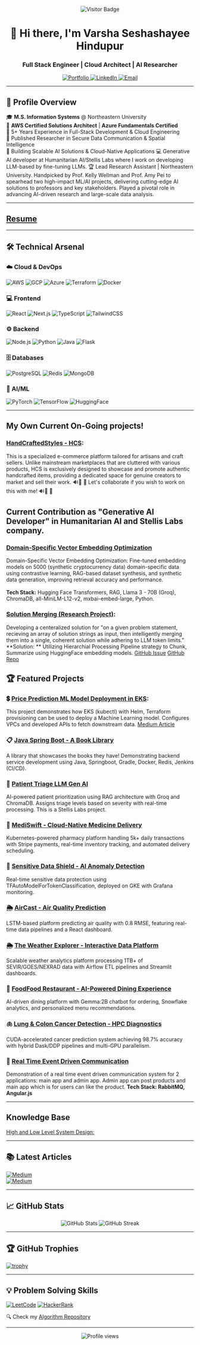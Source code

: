 <p align="center">
  <img src="https://visitor-badge.laobi.icu/badge?page_id=varshahindupur09.varshahindupur09" alt="Visitor Badge"/>
  <h1 align="center">🚀 Hi there, I'm Varsha Seshashayee Hindupur</h1>
  <h3 align="center">Full Stack Engineer | Cloud Architect | AI Researcher</h3>
</p>

<div align="center">
  <a href="https://varshahindupur.com" target="_blank">
    <img src="https://img.shields.io/badge/Portfolio-%23000000.svg?style=for-the-badge&logo=react&logoColor=white" alt="Portfolio"/>
  </a>
  <a href="https://www.linkedin.com/in/varsha-hindupur/" target="_blank">
    <img src="https://img.shields.io/badge/LinkedIn-0077B5?style=for-the-badge&logo=linkedin&logoColor=white" alt="LinkedIn"/>
  </a>
  <a href="mailto:varshashindupur@gmail.com">
    <img src="https://img.shields.io/badge/Email-D14836?style=for-the-badge&logo=gmail&logoColor=white" alt="Email"/>
  </a>
</div>

---

## 📌 Profile Overview

🎓 **M.S. Information Systems** @ Northeastern University  
🏅 **AWS Certified Solutions Architect** | **Azure Fundamentals Certified**  
💼 5+ Years Experience in Full-Stack Development & Cloud Engineering  
🔬 Published Researcher in Secure Data Communication & Spatial Intelligence  
🚀 Building Scalable AI Solutions & Cloud-Native Applications
💻 Generative AI developer at Humanitarian AI/Stellis Labs where I work on developing LLM-based by fine-tuning LLMs.
🏆 Lead Research Assistant | Northeastern University. Handpicked by Prof. Kelly Wellman and Prof. Amy Pei to spearhead two high-impact ML/AI projects, delivering cutting-edge AI solutions to professors and key stakeholders. Played a pivotal role in advancing AI-driven research and large-scale data analysis.

---

## [Resume](https://drive.google.com/file/d/1dsFMO-xV1DX6Y2t7NPjlm4sfEW_8zE8N/view?usp=sharing)

---

## 🛠️ Technical Arsenal

### ☁️ Cloud & DevOps
![AWS](https://img.shields.io/badge/AWS-%23FF9900.svg?style=flat&logo=amazon-aws&logoColor=white)
![GCP](https://img.shields.io/badge/Google_Cloud-4285F4?style=flat&logo=google-cloud&logoColor=white)
![Azure](https://img.shields.io/badge/Azure-%230072C6.svg?style=flat&logo=microsoft-azure&logoColor=white)
![Terraform](https://img.shields.io/badge/Terraform-623CE4?style=flat&logo=terraform&logoColor=white)
![Docker](https://img.shields.io/badge/Docker-2496ED?style=flat&logo=docker&logoColor=white)

### 💻 Frontend
![React](https://img.shields.io/badge/React-20232A?style=flat&logo=react&logoColor=61DAFB)
![Next.js](https://img.shields.io/badge/Next.js-000000?style=flat&logo=nextdotjs&logoColor=white)
![TypeScript](https://img.shields.io/badge/TypeScript-007ACC?style=flat&logo=typescript&logoColor=white)
![TailwindCSS](https://img.shields.io/badge/Tailwind_CSS-38B2AC?style=flat&logo=tailwind-css&logoColor=white)

### ⚙️ Backend
![Node.js](https://img.shields.io/badge/Node.js-43853D?style=flat&logo=node.js&logoColor=white)
![Python](https://img.shields.io/badge/Python-3776AB?style=flat&logo=python&logoColor=white)
![Java](https://img.shields.io/badge/Java-ED8B00?style=flat&logo=openjdk&logoColor=white)
![Flask](https://img.shields.io/badge/Flask-000000?style=flat&logo=flask&logoColor=white)

### 🗄️ Databases
![PostgreSQL](https://img.shields.io/badge/PostgreSQL-316192?style=flat&logo=postgresql&logoColor=white)
![Redis](https://img.shields.io/badge/Redis-DC382D?style=flat&logo=redis&logoColor=white)
![MongoDB](https://img.shields.io/badge/MongoDB-4EA94B?style=flat&logo=mongodb&logoColor=white)

### 🤖 AI/ML
![PyTorch](https://img.shields.io/badge/PyTorch-EE4C2C?style=flat&logo=pytorch&logoColor=white)
![TensorFlow](https://img.shields.io/badge/TensorFlow-FF6F00?style=flat&logo=tensorflow&logoColor=white)
![HuggingFace](https://img.shields.io/badge/Hugging%20Face-FFD21E?style=flat&logo=huggingface&logoColor=black)

---

## My Own Current On-Going projects!

### [HandCraftedStyles - HCS](https://github.com/varshahindupur09/HandCraftedStyles): 
This is a specialized e-commerce platform tailored for artisans and craft sellers. Unlike mainstream marketplaces that are cluttered with various products, HCS is exclusively designed to showcase and promote authentic handcrafted items, providing a dedicated space for genuine creators to market and sell their work. 🔊📢 📣 Let's collaborate if you wish to work on this with me! 🔊📢 📣

## Current Contribution as "Generative AI Developer" in Humanitarian AI and Stellis Labs company.

### [Domain-Specific Vector Embedding Optimization](https://github.com/varshahindupur09/composables-support/tree/main/Domain-Specific%20Vector%20Embedding%20Optimization)
Domain-Specific Vector Embedding Optimization: Fine-tuned embedding models on 5000 (synthetic cryptocurrency data) domain-specific data using contrastive learning, RAG-based dataset synthesis, and synthetic data generation, improving retrieval accuracy and performance.<br></br>
**Tech Stack:** Hugging Face Transformers, RAG, Llama 3 - 70B (Groq), ChromaDB, all-MiniLM-L12-v2, mxbai-embed-large, Python.

### [Solution Merging (Research Project)](https://github.com/stellis-labs/composables-support/tree/main/Solution%20Merging): 
Developing a centeralized solution for "on a given problem statement, recieving an array of solution strings as input, then intelligently merging them into a single, coherent solution while adhering to LLM token limits." 
**Solution: ** Utilizing Hierarchial Processing Pipeline strategy to Chunk, Summarize using HuggingFace embedding models.
[GitHub Issue](https://github.com/stellis-labs/composables-support/issues/17) 
[GitHub Repo](https://github.com/varshahindupur09/composables-support/tree/main/Domain-Specific%20Vector%20Embedding%20Optimization)

## 🏆 Featured Projects

### 💲 [Price Prediction ML Model Deployment in EKS](https://github.com/varshahindupur09/housing_price_prediction_model_deployment/blob/main/READme.md):
This project demonstrates how EKS (kubectl) with Helm, Terraform provisioning can be used to deploy a Machine Learning model. Configures VPCs and developed APIs to fetch downstream data. 
[Medium Article](https://medium.com/@varsha.hindupur/ml-prediction-model-deployment-in-aws-eks-75d017507a61)

### 📋 [Java Spring Boot - A Book Library](https://github.com/varshahindupur09/BookLibrary)
A library that showcases the books they have! Demonstrating backend service development using Java, Springboot, Gradle, Docker, Redis, Jenkins (CI/CD). 

### 🏥 [Patient Triage LLM Gen AI](https://github.com/varshahindupur09/Agents/tree/main/Patient-Triage-RAG)  
AI-powered patient prioritization using RAG architecture with Groq and ChromaDB. Assigns triage levels based on severity with real-time processing. This is a Stellis Labs project.

### 💊 [MediSwift - Cloud-Native Medicine Delivery](https://github.com/varshahindupur09/Medicine-delivery-app-kubernetes-deployment)  
Kubernetes-powered pharmacy platform handling 5k+ daily transactions with Stripe payments, real-time inventory tracking, and automated delivery scheduling.

### 🤖 [Sensitive Data Shield - AI Anomaly Detection](https://github.com/varshahindupur09/Sensitive-Data-Shield-AI-Anomaly-Detection-Platform)  
Real-time sensitive data protection using TFAutoModelForTokenClassification, deployed on GKE with Grafana monitoring.

### 🌦️ [AirCast - Air Quality Prediction](https://github.com/varshahindupur09/AirCast-Predicting-Air-Quality-Using-Machine-Learning)  
LSTM-based platform predicting air quality with 0.8 RMSE, featuring real-time data pipelines and a React dashboard.

### 🌦️ [The Weather Explorer - Interactive Data Platform](https://github.com/varshahindupur09/Weather-Explorer-Interactive-Weather-Data-Visualization)  
Scalable weather analytics platform processing 1TB+ of SEVIR/GOES/NEXRAD data with Airflow ETL pipelines and Streamlit dashboards.

### 🍔 [FoodFood Restaurant - AI-Powered Dining Experience](https://github.com/varshahindupur09/AI-Chatbot-Prompt-Engineering-with-NLP)  
AI-driven dining platform with Gemma:2B chatbot for ordering, Snowflake analytics, and personalized menu recommendations.

### 🫁 [Lung & Colon Cancer Detection - HPC Diagnostics](https://github.com/varshahindupur09/Cancer-Detection-with-High-Performance-Computing-HPC)  
CUDA-accelerated cancer prediction system achieving 98.7% accuracy with hybrid Dask/DDP pipelines and multi-GPU parallelism.

### 📱 [Real Time Event Driven Communication](https://github.com/varshahindupur09/Real_Time_Event_Driven_Communication?tab=readme-ov-file)
Demonstration of a real time event driven communication system for 2 applications: main app and admin app. Admin app can post products and main app which is for users can like the product. <strong>Tech Stack: RabbitMQ, Angular.js</strong>

---

## Knowledge Base

[High and Low Level System Design:](https://github.com/varshahindupur09/system_design)



---

## 📚 Latest Articles

[![Medium](https://img.shields.io/badge/From_Concept_to_Deployment-000000?style=for-the-badge&logo=medium&logoColor=white)](https://medium.com/@varsha.hindupur/from-concept-to-deployment-leveraging-aws-for-a-large-scale-survey-application-349eed74ec3f)  
[![Medium](https://img.shields.io/badge/Data_Pipelines_Best_Practices-000000?style=for-the-badge&logo=medium&logoColor=white)](https://medium.com/@varsha.hindupur/summarizing-lecture-from-data-ai-world-tour-by-databricks-delta-live-tables-a-to-z-best-practices-479fc704fbd2)

---

## 📈 GitHub Stats

<p align="center">
  <img src="https://github-readme-stats.vercel.app/api?username=varshahindupur09&show_icons=true&theme=radical" alt="GitHub Stats"/>
  <img src="https://github-readme-streak-stats.herokuapp.com/?user=varshahindupur09&theme=radical" alt="GitHub Streak"/>
</p>

---

## 🏆 GitHub Trophies

[![trophy](https://github-profile-trophy.vercel.app/?username=varshahindupur09&theme=onedark)](https://github.com/ryo-ma/github-profile-trophy)

---

## 💡 Problem Solving Skills

[![LeetCode](https://img.shields.io/badge/LeetCode-000000?style=for-the-badge&logo=leetcode&logoColor=#d16c06)](https://leetcode.com/varshahindupur09/)
[![HackerRank](https://img.shields.io/badge/HackerRank-00EA64?style=for-the-badge&logo=hackerrank&logoColor=black)](https://www.hackerrank.com/profile/varshahindupur09)

🔍 Check my [Algorithm Repository](https://github.com/varshahindupur09/Program-Structures-And-Algorithms)

---

<p align="center">
  <img src="https://komarev.com/ghpvc/?username=varshahindupur09&label=Profile+Views&color=blueviolet&style=flat" alt="Profile views"/>
</p>

